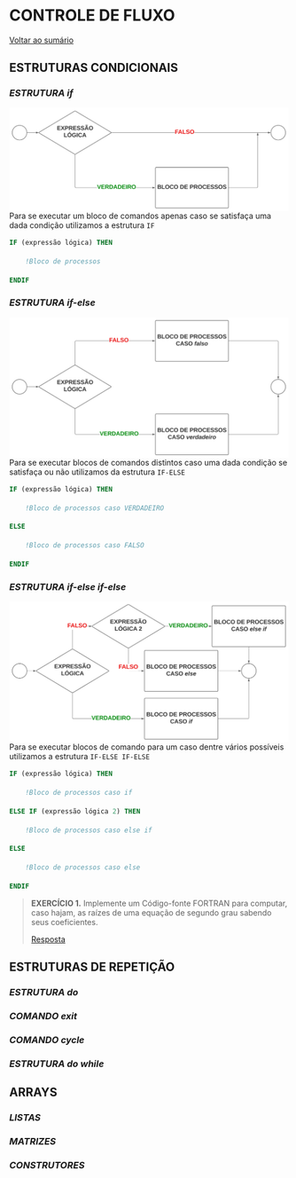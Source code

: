 # **CONTROLE DE FLUXO**

[Voltar ao sumário](../../README.md)
## **ESTRUTURAS CONDICIONAIS**

### ***ESTRUTURA*** *if*

<div style = "display: flex-box;width: 300">
  <img style = "width: 550px; margin-right: 2.5rem;" align = "left" src="./images/construto condicional - IF.svg">
</div>

Para se executar um bloco de comandos apenas caso se satisfaça uma dada condição utilizamos a estrutura `IF`

```fortran
IF (expressão lógica) THEN

    !Bloco de processos

ENDIF
```

### ***ESTRUTURA*** *if-else*

<div style = "display: flex-box;width: 300">
  <img style = "width: 550px; margin-left: 2.5rem;" align = "right" src="./images/construto condicional - IF-ELSE.svg">
</div>

Para se executar blocos de comandos distintos caso uma dada condição se satisfaça ou não utilizamos da estrutura `IF-ELSE`

```fortran
IF (expressão lógica) THEN

    !Bloco de processos caso VERDADEIRO

ELSE

    !Bloco de processos caso FALSO

ENDIF
```

### ***ESTRUTURA*** *if-else if-else*

<div style = "display: flex-box;width: 300">
  <img style = "width: 550px; margin-right: 2.5rem;" align = "left" src="./images/construto condicional - IF-ELSEIF-ELSE.svg">
</div>

Para se executar blocos de comando para um caso dentre vários possíveis utilizamos a estrutura `IF-ELSE IF-ELSE`

```fortran
IF (expressão lógica) THEN

    !Bloco de processos caso if

ELSE IF (expressão lógica 2) THEN

    !Bloco de processos caso else if

ELSE

    !Bloco de processos caso else

ENDIF
```

> **EXERCÍCIO 1.** Implemente um Código-fonte FORTRAN para computar, caso hajam, as raízes de uma equação de segundo grau sabendo seus coeficientes.
>
>[Resposta](./programas/equacao_2grau.f90)

## **ESTRUTURAS DE REPETIÇÃO**

### ***ESTRUTURA*** *do*

### ***COMANDO*** *exit*

### ***COMANDO*** *cycle*

### ***ESTRUTURA*** *do while*

## **ARRAYS**

### ***LISTAS***

### ***MATRIZES***

### ***CONSTRUTORES***
